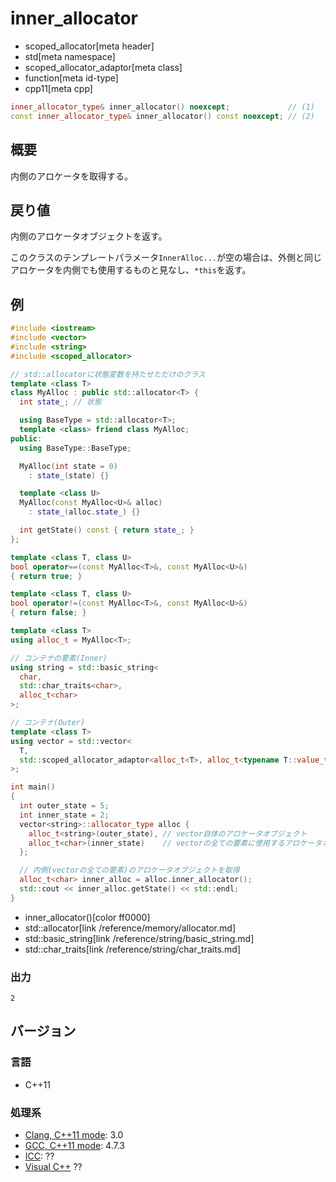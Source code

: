 # inner_allocator
* scoped_allocator[meta header]
* std[meta namespace]
* scoped_allocator_adaptor[meta class]
* function[meta id-type]
* cpp11[meta cpp]

```cpp
inner_allocator_type& inner_allocator() noexcept;             // (1)
const inner_allocator_type& inner_allocator() const noexcept; // (2)
```

## 概要
内側のアロケータを取得する。


## 戻り値
内側のアロケータオブジェクトを返す。

このクラスのテンプレートパラメータ`InnerAlloc...`が空の場合は、外側と同じアロケータを内側でも使用するものと見なし、`*this`を返す。


## 例
```cpp
#include <iostream>
#include <vector>
#include <string>
#include <scoped_allocator>

// std::allocatorに状態変数を持たせただけのクラス
template <class T>
class MyAlloc : public std::allocator<T> {
  int state_; // 状態

  using BaseType = std::allocator<T>;
  template <class> friend class MyAlloc;
public:
  using BaseType::BaseType;

  MyAlloc(int state = 0)
    : state_(state) {}

  template <class U>
  MyAlloc(const MyAlloc<U>& alloc)
    : state_(alloc.state_) {}

  int getState() const { return state_; }
};

template <class T, class U>
bool operator==(const MyAlloc<T>&, const MyAlloc<U>&)
{ return true; }

template <class T, class U>
bool operator!=(const MyAlloc<T>&, const MyAlloc<U>&)
{ return false; }

template <class T>
using alloc_t = MyAlloc<T>;

// コンテナの要素(Inner)
using string = std::basic_string<
  char,
  std::char_traits<char>,
  alloc_t<char>
>;

// コンテナ(Outer)
template <class T>
using vector = std::vector<
  T,
  std::scoped_allocator_adaptor<alloc_t<T>, alloc_t<typename T::value_type>>
>;

int main()
{
  int outer_state = 5;
  int inner_state = 2;
  vector<string>::allocator_type alloc {
    alloc_t<string>(outer_state), // vector自体のアロケータオブジェクト
    alloc_t<char>(inner_state)    // vectorの全ての要素に使用するアロケータオブジェクト
  };

  // 内側(vectorの全ての要素)のアロケータオブジェクトを取得
  alloc_t<char> inner_alloc = alloc.inner_allocator();
  std::cout << inner_alloc.getState() << std::endl;
}
```
* inner_allocator()[color ff0000]
* std::allocator[link /reference/memory/allocator.md]
* std::basic_string[link /reference/string/basic_string.md]
* std::char_traits[link /reference/string/char_traits.md]

### 出力
```
2
```

## バージョン
### 言語
- C++11

### 処理系
- [Clang, C++11 mode](/implementation.md#clang): 3.0
- [GCC, C++11 mode](/implementation.md#gcc): 4.7.3
- [ICC](/implementation.md#icc): ??
- [Visual C++](/implementation.md#visual_cpp) ??
